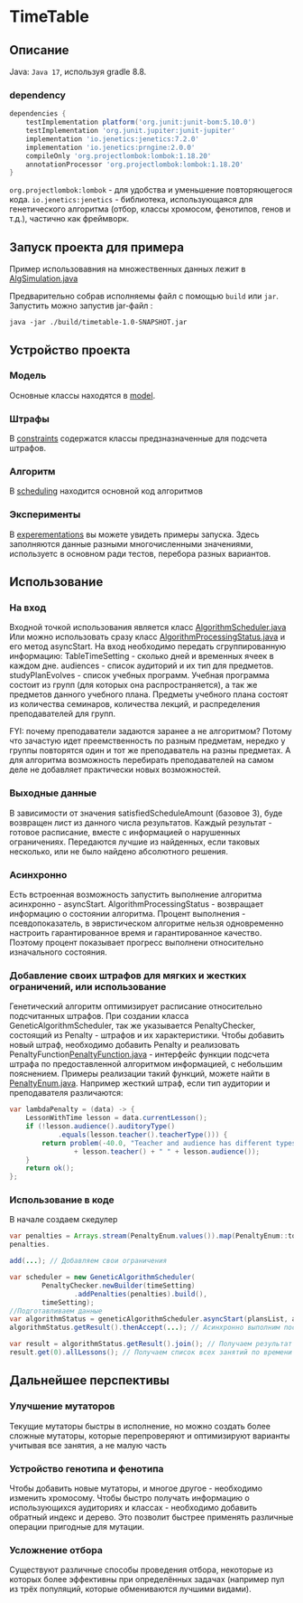 # TimeTable

## Описание

Java: `Java 17`, используя gradle 8.8.

### dependency

```groovy
dependencies {
    testImplementation platform('org.junit:junit-bom:5.10.0')
    testImplementation 'org.junit.jupiter:junit-jupiter'
    implementation 'io.jenetics:jenetics:7.2.0'
    implementation 'io.jenetics:prngine:2.0.0'
    compileOnly 'org.projectlombok:lombok:1.18.20'
    annotationProcessor 'org.projectlombok:lombok:1.18.20'
}
```

`org.projectlombok:lombok` - для удобства и уменьшение повторяющегося кода.
`io.jenetics:jenetics` - библиотека, использующаяся для генетического алгоритма (отбор, классы хромосом, фенотипов,
генов и т.д.), частично как фреймворк.

## Запуск проекта для примера

Пример использовавния на множественных данных лежит
в [AlgSimulation.java](src%2Fmain%2Fjava%2Forg%2Ftimetable%2Falgorithm%2Fexperementations%2FAlgSimulation.java)

Предварительно собрав исполняемы файл c помощью `build` или `jar`. Запустить можно запустив jar-файл :
```shell
java -jar ./build/timetable-1.0-SNAPSHOT.jar
```


## Устройство проекта

### Модель

Основные классы находятся в [model](src%2Fmain%2Fjava%2Forg%2Ftimetable%2Falgorithm%2Fmodel).

### Штрафы

В [constraints](src%2Fmain%2Fjava%2Forg%2Ftimetable%2Falgorithm%2Fconstraints) содержатся классы предзназначенные для
подсчета штрафов.

### Алгоритм

В [scheduling](src%2Fmain%2Fjava%2Forg%2Ftimetable%2Falgorithm%2Fscheduling) находится основной код алгоритмов

### Эксперименты

В [experementations](src%2Fmain%2Fjava%2Forg%2Ftimetable%2Falgorithm%2Fexperementations) вы можете увидеть примеры
запуска. Здесь заполняются данные разными многочисленными значениями, используетс в основном ради тестов, перебора
разных вариантов.

## Использование

### На вход

Входной точкой использования является
класс [AlgorithmScheduler.java](src%2Fmain%2Fjava%2Forg%2Ftimetable%2Falgorithm%2Fscheduling%2FAlgorithmScheduler.java)
Или можно использовать
сразу
класс [AlgorithmProcessingStatus.java](src%2Fmain%2Fjava%2Forg%2Ftimetable%2Falgorithm%2Fscheduling%2FAlgorithmProcessingStatus.java)
и его метод asyncStart.
На вход необходимо передать сгруппированную информацию: TableTimeSetting - сколько дней и временных ячеек в каждом дне.
audiences - список аудиторий и их тип для предметов. studyPlanEvolves - список учебных программ.
Учебная программа состоит из групп (для которых она распространяется), а так же предметов данного учебного плана.
Предметы учебного плана состоят из количества семинаров, количества лекций, и распределения преподавателей для групп.

FYI: почему преподаватели задаются заранее а не алгоритмом? Потому что зачастую идет преемственность по разным
предметам,
нередко у группы повторятся один и тот же преподаватель на разны предметах. А для алгоритма возможность перебирать
преподавателей на самом деле не добавляет практически новых возможностей.

### Выходные данные

В зависимости от значения satisfiedScheduleAmount (базовое 3), буде возвращен лист из данного числа результатов. Каждый
результат - готовое расписание, вместе с информацией о нарушенных ограничениях. Передаются лучшие из найденных, если
таковых несколько, или не было найдено абсолютного решения.

### Асинхронно

Есть встроенная возможность запустить выполнение алгоритма асинхронно - asyncStart.
AlgorithmProcessingStatus - возвращает информацию о состоянии алгоритма. Процент выполнения - псевдопоказатель, в
эвристическом алгоритме нельзя одновременно настроить гарантированное время и гарантированное качество. Поэтому процент
показывает прогресс выполнени относительно изначального состояния.

### Добавление своих штрафов для мягких и жестких ограничений, или использование

Генетический алгоритм оптимизирует расписание относительно подсчитанных штрафов. При создании класса
GeneticAlgorithmScheduler, так же указывается PenaltyChecker, состоящий из Penalty - штрафов и их характеристики. Чтобы
добавить новый штраф, необходимо добавить Penalty и реализовать
PenaltyFunction[PenaltyFunction.java](src%2Fmain%2Fjava%2Forg%2Ftimetable%2Falgorithm%2Fconstraints%2FPenaltyFunction.java) -
интерфейс функции подсчета штрафа по предоставленной алгоритмом информацией, с небольшим пояснением.
Примеры реализации такий функций, можете найти в
[PenaltyEnum.java](src%2Fmain%2Fjava%2Forg%2Ftimetable%2Falgorithm%2Fconstraints%2FPenaltyEnum.java). Например
жесткий штраф, если тип аудитории и преподавателя различаются:

```java
var lambdaPenalty = (data) -> {
    LessonWithTime lesson = data.currentLesson();
    if (!lesson.audience().auditoryType()
            .equals(lesson.teacher().teacherType())) {
        return problem(-40.0, "Teacher and audience has different types "
                + lesson.teacher() + " " + lesson.audience());
    }
    return ok();
};
```

### Использование в коде

В начале создаем скедулер

```java
var penalties = Arrays.stream(PenaltyEnum.values()).map(PenaltyEnum::toPenalty).toList();
penalties.

add(...); // Добавляем свои ограничения

var scheduler = new GeneticAlgorithmScheduler(
        PenaltyChecker.newBuilder(timeSetting)
                .addPenalties(penalties).build(),
        timeSetting);
//Подготавливаем данные
var algorithmStatus = geneticAlgorithmScheduler.asyncStart(plansList, audienceEvolves, service, timeSetting);
algorithmStatus.getResult().thenAccept(...); // Асинхронно выполним после завершения

var result = algorithmStatus.getResult().join(); // Получаем результат с блокировкой
result.get(0).allLessons(); // Получаем список всех занятий по времени для всех групп и планов.
```

## Дальнейшее перспективы

### Улучшение мутаторов
Текущие мутаторы быстры в исполнение, но можно создать более сложные мутаторы, которые перепроверяют и оптимизируют 
варианты учитывая все занятия, а не малую часть

### Устройство генотипа и фенотипа
Чтобы добавить новые мутаторы, и многое другое - необходимо изменить хромосому. Чтобы быстро получать информацию
о использующихся аудиториях и классах - необходимо добавить обратный индекс и дерево. Это позволит быстрее применять
различные операции пригодные для мутации. 

### Усложнение отбора
Существуют различные способы проведения отбора, некоторые из которых более эффективны при определённых задачах
(например пул из трёх популяций, которые обмениваются лучшими видами). 
